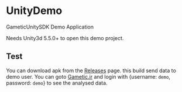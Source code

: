 # UnityDemo
GameticUnitySDK Demo Application

Needs Unity3d 5.5.0+ to open this demo project.

Test
--------
You can download apk from the [Releases](https://github.com/Gametic/UnityDemo/releases) page. this build send data to demo user.
You can goto [Gametic.ir](https://www.gametic.ir) and login with {username: `demo`, password: `demo`} to see the analysed data.
